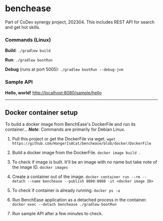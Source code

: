 # benchease
Part of CoDev synergy project, 202304. This includes REST API for search and get hot skills.

### Commands (Linux)
**Build**: `./gradlew build`

**Run**: `./gradlew bootRun`

**Debug** (runs at port 5005): `./gradlew bootRun --debug-jvm`

### Sample API
**Hello, world!** [http://localhost:8080/sample/hello](http://localhost:8080/sample/hello)

--- 

## Docker container setup
To build a docker image from BenchEase's DockerFile and run its container... 
_**Note**_: Commands are primarily for Debian Linux. 

1. Pull this project or get the DockerFile via wget. 
`wget https://github.com/HangerIsACat/benchease/blob/docker/DockerFile` 

2. Build a docker image from the DockerFile. 
`docker image build .` 

3. To check if image is built. It'll be an image with no name but take note of the image ID. 
`docker images` 

4. Create a container out of the image. 
`docker container run --rm --detach --name benchease --publish 8080:8080 -it <docker image ID>` 

5. To check if container is already running. 
`docker ps -a` 

6. Run BenchEase application as a detached process in the container. 
`docker exec --detach benchease ./gradlew bootRun` 

7. Run sample API after a few minutes to check. 
